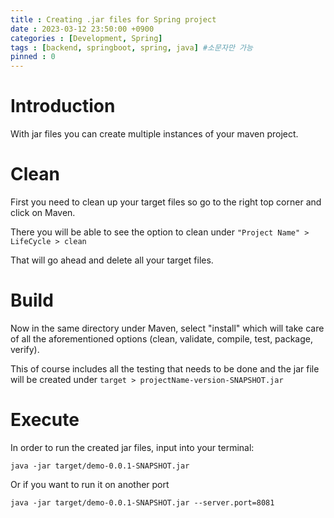 ```yaml
---
title : Creating .jar files for Spring project
date : 2023-03-12 23:50:00 +0900
categories : [Development, Spring]
tags : [backend, springboot, spring, java] #소문자만 가능
pinned : 0
---
```


# Introduction
With jar files you can create multiple instances of your maven project.

# Clean
First you need to clean up your target files so go to the right top corner and click on Maven.

There you will be able to see the option to clean under ```"Project Name" > LifeCycle > clean```

That will go ahead and delete all your target files.

# Build
Now in the same directory under Maven, select "install" which will take care of all the aforementioned options (clean, validate, compile, test, package, verify).

This of course includes all the testing that needs to be done and the jar file will be created under
```target > projectName-version-SNAPSHOT.jar```

# Execute
In order to run the created jar files, input into your terminal:

```
java -jar target/demo-0.0.1-SNAPSHOT.jar
```

Or if you want to run it on another port

```
java -jar target/demo-0.0.1-SNAPSHOT.jar --server.port=8081
```